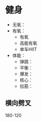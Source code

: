 # 健身

- 无氧：
- 有氧：
	- 有氧
	- 高能有氧
	- 单车HIIT
- 体能：
	- 弹跳：
	- 平衡：
	- 爆发：
	- 核心：
	- 拉筋：

## 横向劈叉

180-120